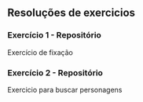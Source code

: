 ## Resoluções de exercicios 

### Exercício 1 - Repositório
<a src='https://github.com/KaylaneSilva/exercise-redux-thunk'>Exercício de fixação</a>

### Exercício 2 - Repositório
<a src='https://github.com/KaylaneSilva/exercise-game-of-thrones-characters'>Exercicio para buscar personagens</a>